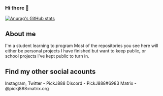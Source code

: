 ### Hi there 👋
[![Anurag's GitHub stats](https://github-readme-stats.vercel.app/api?username=PickJ888)](https://github.com/anuraghazra/github-readme-stats)

## About me
I'm a student learning to program
Most of the repositories you see here will either be personal projects I have finished but want to keep public, or school projects I've kept public to turn in.

## Find my other social acounts
Instagram, Twitter - PickJ888
Discord - PickJ888#6983
Matrix - @pickj888:matrix.org
